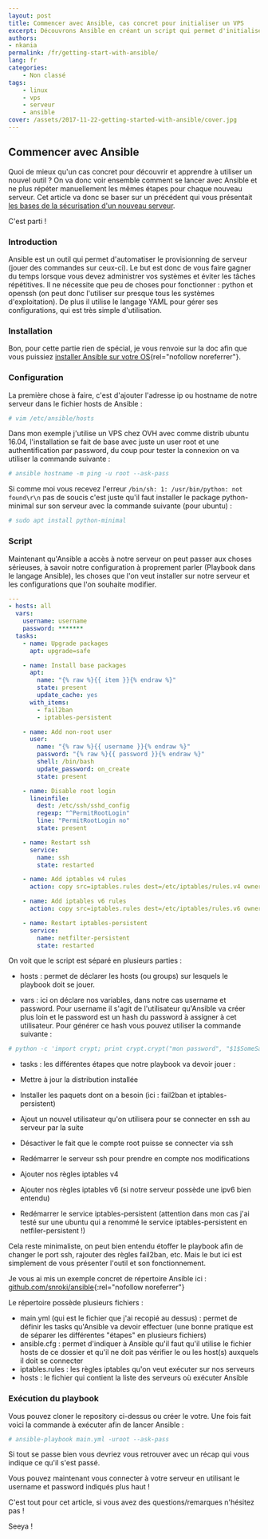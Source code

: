 ```yaml
---
layout: post
title: Commencer avec Ansible, cas concret pour initialiser un VPS
excerpt: Découvrons Ansible en créant un script qui permet d'initialiser un VPS (appliquer les règles de base + sécurité)
authors:
- nkania
permalink: /fr/getting-start-with-ansible/
lang: fr
categories:
    - Non classé
tags:
    - linux
    - vps
    - serveur
    - ansible
cover: /assets/2017-11-22-getting-started-with-ansible/cover.jpg
---
```


## Commencer avec Ansible

Quoi de mieux qu'un cas concret pour découvrir et apprendre à utiliser un nouvel outil ? On va donc voir ensemble comment se lancer avec Ansible et ne plus répéter manuellement les mêmes étapes pour chaque nouveau serveur. Cet article va donc se baser sur un précédent qui vous présentait [les bases de la sécurisation d'un nouveau serveur](
/fr/securiser-facilement-son-vps-en-quelques-etapes/).

C'est parti !

### Introduction

Ansible est un outil qui permet d'automatiser le provisionning de serveur (jouer des commandes sur ceux-ci). Le but est donc de vous faire gagner du temps lorsque vous devez administrer vos systèmes et éviter les tâches répétitives. Il ne nécessite que peu de choses pour fonctionner : python et openssh (on peut donc l'utiliser sur presque tous les systèmes d'exploitation). De plus il utilise le langage YAML pour gérer ses configurations, qui est très simple d'utilisation.

### Installation

Bon, pour cette partie rien de spécial, je vous renvoie sur la doc afin que vous puissiez [installer Ansible sur votre OS](http://docs.ansible.com/ansible/latest/intro_installation.html#installing-the-control-machine){rel="nofollow noreferrer"}.

### Configuration

La première chose à faire, c'est d'ajouter l'adresse ip ou hostname de notre serveur dans le fichier hosts de Ansible :

```bash
# vim /etc/ansible/hosts
```

Dans mon exemple j'utilise un VPS chez OVH avec comme distrib ubuntu 16.04, l'installation se fait de base avec juste un user root et une authentification par password, du coup pour tester la connexion on va utiliser la commande suivante :

```bash
# ansible hostname -m ping -u root --ask-pass
```

Si comme moi vous recevez l'erreur `/bin/sh: 1: /usr/bin/python: not found\r\n` pas de soucis c'est juste qu'il faut installer le package python-minimal sur son serveur avec la commande suivante (pour ubuntu) :

```bash
# sudo apt install python-minimal
```

### Script

Maintenant qu'Ansible a accès à notre serveur on peut passer aux choses sérieuses, à savoir notre configuration à proprement parler (Playbook dans le langage Ansible), les choses que l'on veut installer sur notre serveur et les configurations que l'on souhaite modifier.

```yaml
---
- hosts: all
  vars:
    username: username
    password: *******
  tasks:
    - name: Upgrade packages
      apt: upgrade=safe

    - name: Install base packages
      apt:
        name: "{% raw %}{{ item }}{% endraw %}"
        state: present
        update_cache: yes
      with_items:
        - fail2ban
        - iptables-persistent

    - name: Add non-root user
      user:
        name: "{% raw %}{{ username }}{% endraw %}"
        password: "{% raw %}{{ password }}{% endraw %}"
        shell: /bin/bash
        update_password: on_create
        state: present

    - name: Disable root login
      lineinfile:
        dest: /etc/ssh/sshd_config
        regexp: "^PermitRootLogin"
        line: "PermitRootLogin no"
        state: present

    - name: Restart ssh
      service:
        name: ssh
        state: restarted

    - name: Add iptables v4 rules
      action: copy src=iptables.rules dest=/etc/iptables/rules.v4 owner=root group=root mode=0644

    - name: Add iptables v6 rules
      action: copy src=iptables.rules dest=/etc/iptables/rules.v6 owner=root group=root mode=0644

    - name: Restart iptables-persistent
      service:
        name: netfilter-persistent
        state: restarted

```

On voit que le script est séparé en plusieurs parties :

 - hosts : permet de déclarer les hosts (ou groups) sur lesquels le playbook doit se jouer.

 - vars : ici on déclare nos variables, dans notre cas username et password. Pour username il s'agit de l'utilisateur qu'Ansible va créer plus loin et le password est un hash du password à assigner à cet utilisateur. Pour générer ce hash vous pouvez utiliser la commande suivante :

```python
# python -c 'import crypt; print crypt.crypt("mon password", "$1$SomeSalt$")'
```

 - tasks : les différentes étapes que notre playbook va devoir jouer :

  - Mettre à jour la distribution installée
  - Installer les paquets dont on a besoin (ici : fail2ban et iptables-persistent)
  - Ajout un nouvel utilisateur qu'on utilisera pour se connecter en ssh au serveur par la suite
  - Désactiver le fait que le compte root puisse se connecter via ssh
  - Redémarrer le serveur ssh pour prendre en compte nos modifications
  - Ajouter nos règles iptables v4
  - Ajouter nos règles iptables v6 (si notre serveur possède une ipv6 bien entendu)
  - Redémarrer le service iptables-persistent (attention dans mon cas j'ai testé sur une ubuntu qui a renommé le service iptables-persistent en netfiler-persistent !)

Cela reste minimaliste, on peut bien entendu étoffer le playbook afin de changer le port ssh, rajouter des règles fail2ban, etc. Mais le but ici est simplement de vous présenter l'outil et son fonctionnement.

Je vous ai mis un exemple concret de répertoire Ansible ici : [github.com/snroki/ansible](https://github.com/snroki/ansible){:rel="nofollow noreferrer"}

Le répertoire possède plusieurs fichiers :

- main.yml (qui est le fichier que j'ai recopié au dessus) : permet de définir les tasks qu'Ansible va devoir effectuer (une bonne pratique est de séparer les différentes "étapes" en plusieurs fichiers)
- ansible.cfg : permet d'indiquer à Ansible qu'il faut qu'il utilise le fichier hosts de ce dossier et qu'il ne doit pas vérifier le ou les host(s) auxquels il doit se connecter
- iptables.rules : les règles iptables qu'on veut exécuter sur nos serveurs
- hosts : le fichier qui contient la liste des serveurs où exécuter Ansible

### Exécution du playbook

Vous pouvez cloner le repository ci-dessus ou créer le votre. Une fois fait voici la commande à exécuter afin de lancer Ansible :

```bash
# ansible-playbook main.yml -uroot --ask-pass
```

Si tout se passe bien vous devriez vous retrouver avec un récap qui vous indique ce qu'il s'est passé.

Vous pouvez maintenant vous connecter à votre serveur en utilisant le username et password indiqués plus haut !

C'est tout pour cet article, si vous avez des questions/remarques n'hésitez pas !

Seeya !
